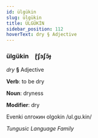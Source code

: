 ```yaml
---
id: ülgükin
slug: ülgükin
title: ÜLGÜKİN
sidebar_position: 112
hoverText: dry § Adjective
---
```


### ülgükin&emsp;<span kind="abugida">ɽ͊ʄꜿʄɔ̃ɟ</span>

*dry* **§** Adjective

**Verb**: to be dry

**Noun**: dryness

**Modifier**: dry

Evenki олгокин olgokin /ʊl.gʊ.kin/

*Tungusic Language Family*